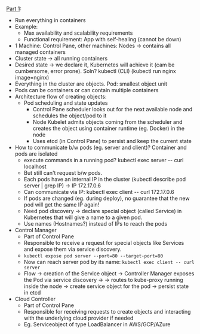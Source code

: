 [Part 1](https://dev.to/leandronsp/kubernetes-101-part-i-the-fundamentals-23a1):
- Run everything in containers
- Example:
  - Max availability and scalability requirements
  - Functional requirement: App with self-healing (cannot be down)
- 1 Machine: Control Pane, other machines: Nodes -> contains all managed containers
- Cluster state -> all running containers
- Desired state -> we declare it, Kubernetes will achieve it (cam be cumbersome, error prone). Soln? kubectl (CLI) (kubectl run nginx image=nginx)
- Everything in the cluster are objects. Pod: smallest object unit
- Pods can be containers or can contain multiple containers
- Architecture flow of creating objects:
  - Pod scheduling and state updates
    - Control Pane scheduler looks out for the next available node and schedules the object/pod to it
    - Node Kubelet admits objects coming from the scheduler and creates the object using container runtime (eg. Docker) in the node
    - Uses etcd (in Control Pane) to persist and keep the current state
- How to communicate b/w pods (eg. server and client)? Container and pods are isolated
  - execute commands in a running pod? kubectl exec server -- curl localhost
  - But still can't request b/w pods.
  - Each pods have an internal IP in the cluster (kubectl describe pod server | grep IP) -> IP 172.17.0.6
  - Can communicate via IP: kubectl exec client -- curl 172.17.0.6
  - If pods are changed (eg. during deploy), no guarantee that the new pod will get the same IP again!
  - Need pod discovery -> declare special object (called Service) in Kubernetes that will give a name to a given pod. 
  - Use names (Hostnames?) instead of IPs to reach the pods
- Control Manager
  - Part of Control Pane
  - Responsible to receive a request for special objects like Services and expose them via service discovery.
  - `kubectl expose pod server --port=80 --target-port=80`
  - Now can reach server pod by its name: `kubectl exec client -- curl server`
  - Flow -> creation of the Service object -> Controller Manager exposes the Pod via service discovery -> 
    -> routes to kube-proxy running inside the node -> create service object for the pod -> persist state in etcd
- Cloud Controller
  - Part of Control Pane
  - Responsible for receiving requests to create objects and interacting with the underlying cloud provider if needed
  - Eg. Serviceobject of type LoadBalancer in AWS/GCP/AZure
  
